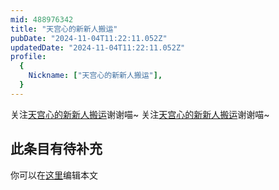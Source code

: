 ```yaml
---
mid: 488976342
title: "天宫心的新新人搬运"
pubDate: "2024-11-04T11:22:11.052Z"
updatedDate: "2024-11-04T11:22:11.052Z"
profile:
  {
    Nickname: ["天宫心的新新人搬运"],
  }
---
```


关注[天宫心的新新人搬运](https://space.bilibili.com/488976342)谢谢喵~ 关注[天宫心的新新人搬运](https://space.bilibili.com/488976342)谢谢喵~

## 此条目有待补充
你可以在[这里](https://github.com/Yuhanawa/VTuber.ICU-Content/edit/master/v/天宫心的新新人搬运/index.md)编辑本文
